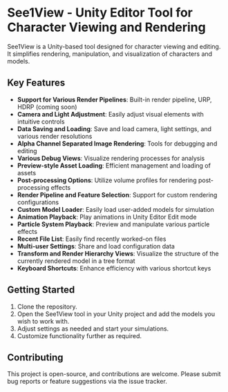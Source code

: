 # See1View - Unity Editor Tool for Character Viewing and Rendering

See1View is a Unity-based tool designed for character viewing and editing. It simplifies rendering, manipulation, and visualization of characters and models.

## Key Features

- **Support for Various Render Pipelines**: Built-in render pipeline, URP, HDRP (coming soon)
- **Camera and Light Adjustment**: Easily adjust visual elements with intuitive controls
- **Data Saving and Loading**: Save and load camera, light settings, and various render resolutions
- **Alpha Channel Separated Image Rendering**: Tools for debugging and editing
- **Various Debug Views**: Visualize rendering processes for analysis
- **Preview-style Asset Loading**: Efficient management and loading of assets
- **Post-processing Options**: Utilize volume profiles for rendering post-processing effects
- **Render Pipeline and Feature Selection**: Support for custom rendering configurations
- **Custom Model Loader**: Easily load user-added models for simulation
- **Animation Playback**: Play animations in Unity Editor Edit mode
- **Particle System Playback**: Preview and manipulate various particle effects
- **Recent File List**: Easily find recently worked-on files
- **Multi-user Settings**: Share and load configuration data
- **Transform and Render Hierarchy Views**: Visualize the structure of the currently rendered model in a tree format
- **Keyboard Shortcuts**: Enhance efficiency with various shortcut keys

## Getting Started

1. Clone the repository.
2. Open the See1View tool in your Unity project and add the models you wish to work with.
3. Adjust settings as needed and start your simulations.
4. Customize functionality further as required.

## Contributing

This project is open-source, and contributions are welcome. Please submit bug reports or feature suggestions via the issue tracker.

